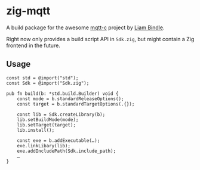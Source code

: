 # zig-mqtt

A build package for the awesome [mqtt-c](https://github.com/LiamBindle/MQTT-C) project by [Liam Bindle](https://github.com/LiamBindle).

Right now only provides a build script API in `Sdk.zig`, but might contain a Zig frontend in the future.

## Usage

```zig
const std = @import("std");
const Sdk = @import("Sdk.zig");

pub fn build(b: *std.build.Builder) void {
    const mode = b.standardReleaseOptions();
    const target = b.standardTargetOptions(.{});

    const lib = Sdk.createLibrary(b);
    lib.setBuildMode(mode);
    lib.setTarget(target);
    lib.install();

    const exe = b.addExecutable(…);
    exe.linkLibary(lib);
    exe.addIncludePath(Sdk.include_path);
    …
}
```
